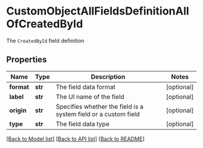 # CustomObjectAllFieldsDefinitionAllOfCreatedById

The `CreatedById` field definition
## Properties
Name | Type | Description | Notes
------------ | ------------- | ------------- | -------------
**format** | **str** | The field data format | [optional] 
**label** | **str** | The UI name of the field | [optional] 
**origin** | **str** | Specifies whether the field is a system field or a custom field | [optional] 
**type** | **str** | The field data type | [optional] 

[[Back to Model list]](../README.md#documentation-for-models) [[Back to API list]](../README.md#documentation-for-api-endpoints) [[Back to README]](../README.md)


